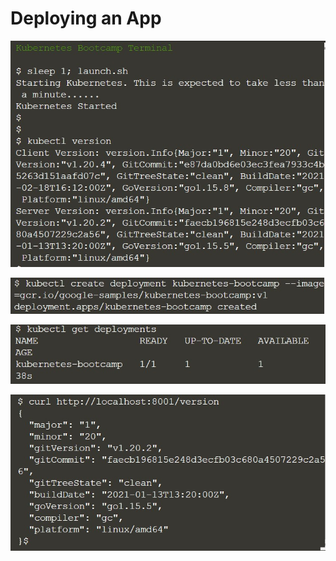 # Deploying an App

![](/minggu-13/images/image3.jpg)

![](/minggu-13/images/image4.jpg)

![](/minggu-13/images/image5.jpg)

![](/minggu-13/images/image6.jpg)

